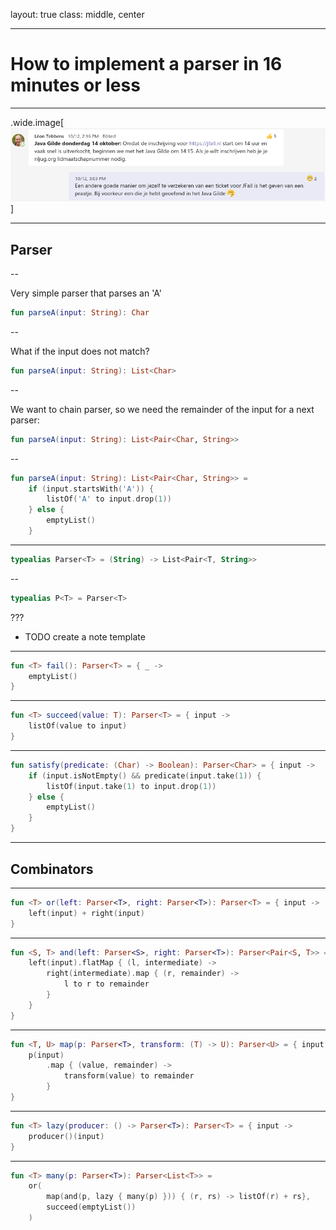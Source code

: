 layout: true
class: middle, center


---
# How to implement a parser in 16 minutes or less

---

.wide.image[![Conversation on Java Gilde Teams channel delaying the start of presentations](image/conversation.png)]

---
## Parser

--

Very simple parser that parses an 'A'
```kotlin
fun parseA(input: String): Char
```

--

What if the input does not match?
```kotlin
fun parseA(input: String): List<Char>
```
--

We want to chain parser, so we need the remainder of the input for a next parser:
```kotlin
fun parseA(input: String): List<Pair<Char, String>>
```

--

```kotlin
fun parseA(input: String): List<Pair<Char, String>> =
    if (input.startsWith('A')) {
        listOf('A' to input.drop(1))
    } else {
        emptyList()
    }
```

---

```kotlin
typealias Parser<T> = (String) -> List<Pair<T, String>>
```

--

```kotlin
typealias P<T> = Parser<T>
```

???

* TODO create a note template

---

```kotlin
fun <T> fail(): Parser<T> = { _ ->
    emptyList()
}
```

---

```kotlin
fun <T> succeed(value: T): Parser<T> = { input ->
    listOf(value to input)
}
```

---

```kotlin
fun satisfy(predicate: (Char) -> Boolean): Parser<Char> = { input ->
    if (input.isNotEmpty() && predicate(input.take(1)) {
        listOf(input.take(1) to input.drop(1))
    } else {
        emptyList()
    }
}
```

---
## Combinators

---

```kotlin
fun <T> or(left: Parser<T>, right: Parser<T>): Parser<T> = { input ->
    left(input) + right(input)
}
```

---

```kotlin
fun <S, T> and(left: Parser<S>, right: Parser<T>): Parser<Pair<S, T>> = { input ->
    left(input).flatMap { (l, intermediate) ->
        right(intermediate).map { (r, remainder) ->
            l to r to remainder
        }
    }
}
```

---

```kotlin
fun <T, U> map(p: Parser<T>, transform: (T) -> U): Parser<U> = { input ->
    p(input)
        .map { (value, remainder) ->
            transform(value) to remainder
        }
}
```

---

```kotlin
fun <T> lazy(producer: () -> Parser<T>): Parser<T> = { input ->
    producer()(input)
}
```

---

```kotlin
fun <T> many(p: Parser<T>): Parser<List<T>> =
    or(
        map(and(p, lazy { many(p) })) { (r, rs) -> listOf(r) + rs},
        succeed(emptyList())
    )
```
